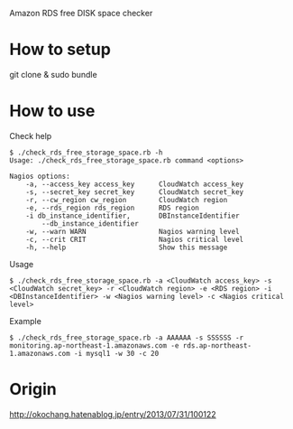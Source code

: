 Amazon RDS free DISK space checker

# How to setup

git clone & sudo bundle

# How to use

Check help

```
$ ./check_rds_free_storage_space.rb -h
Usage: ./check_rds_free_storage_space.rb command <options>

Nagios options:
    -a, --access_key access_key      CloudWatch access_key
    -s, --secret_key secret_key      CloudWatch secret_key
    -r, --cw_region cw_region        CloudWatch region
    -e, --rds_region rds_region      RDS region
    -i db_instance_identifier,       DBInstanceIdentifier
        --db_instance_identifier
    -w, --warn WARN                  Nagios warning level
    -c, --crit CRIT                  Nagios critical level
    -h, --help                       Show this message
```

Usage

```
$ ./check_rds_free_storage_space.rb -a <CloudWatch access_key> -s <CloudWatch secret_key> -r <CloudWatch region> -e <RDS region> -i <DBInstanceIdentifier> -w <Nagios warning level> -c <Nagios critical level>
```

Example

```
$ ./check_rds_free_storage_space.rb -a AAAAAA -s SSSSSS -r monitoring.ap-northeast-1.amazonaws.com -e rds.ap-northeast-1.amazonaws.com -i mysql1 -w 30 -c 20
```

# Origin

http://okochang.hatenablog.jp/entry/2013/07/31/100122



